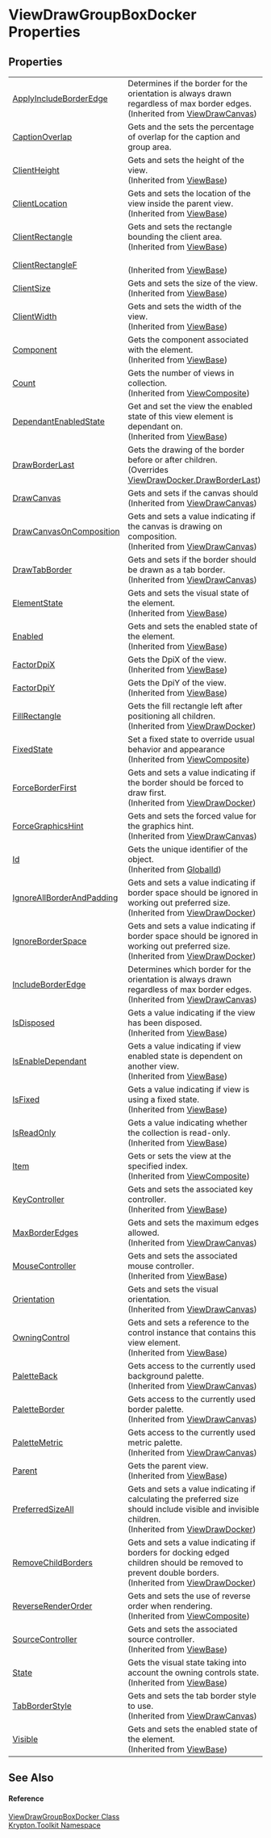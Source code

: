 # ViewDrawGroupBoxDocker Properties




## Properties
<table>
<tr>
<td><a href="6f43d7c8-3245-1e6a-d639-b0a31395665d.md">ApplyIncludeBorderEdge</a></td>
<td>Determines if the border for the orientation is always drawn regardless of max border edges.<br />(Inherited from <a href="3837f426-0dcf-e021-7772-768db5beea4e.md">ViewDrawCanvas</a>)</td></tr>
<tr>
<td><a href="3d7a5b02-1b94-741c-ca04-7993d36efb4d.md">CaptionOverlap</a></td>
<td>Gets and the sets the percentage of overlap for the caption and group area.</td></tr>
<tr>
<td><a href="8ca1086e-f2a1-e3aa-0550-e17de8d4d705.md">ClientHeight</a></td>
<td>Gets and sets the height of the view.<br />(Inherited from <a href="309ac2d8-bfc5-c1a7-ab6a-4f4cf86a1ba6.md">ViewBase</a>)</td></tr>
<tr>
<td><a href="adf2b0f9-71eb-d32c-2ec0-ac09568593fa.md">ClientLocation</a></td>
<td>Gets and sets the location of the view inside the parent view.<br />(Inherited from <a href="309ac2d8-bfc5-c1a7-ab6a-4f4cf86a1ba6.md">ViewBase</a>)</td></tr>
<tr>
<td><a href="26daf885-2412-02b5-dc52-e6e5f8121280.md">ClientRectangle</a></td>
<td>Gets and sets the rectangle bounding the client area.<br />(Inherited from <a href="309ac2d8-bfc5-c1a7-ab6a-4f4cf86a1ba6.md">ViewBase</a>)</td></tr>
<tr>
<td><a href="aab48de6-57c1-8040-9e53-80d7379b3269.md">ClientRectangleF</a></td>
<td><br />(Inherited from <a href="309ac2d8-bfc5-c1a7-ab6a-4f4cf86a1ba6.md">ViewBase</a>)</td></tr>
<tr>
<td><a href="c7ce4247-0421-c87f-bef9-93ca9c8d0710.md">ClientSize</a></td>
<td>Gets and sets the size of the view.<br />(Inherited from <a href="309ac2d8-bfc5-c1a7-ab6a-4f4cf86a1ba6.md">ViewBase</a>)</td></tr>
<tr>
<td><a href="8e43df91-01e4-3d85-b2c7-6f37025e7632.md">ClientWidth</a></td>
<td>Gets and sets the width of the view.<br />(Inherited from <a href="309ac2d8-bfc5-c1a7-ab6a-4f4cf86a1ba6.md">ViewBase</a>)</td></tr>
<tr>
<td><a href="a0853610-b2de-7dec-2285-f2d884fc0231.md">Component</a></td>
<td>Gets the component associated with the element.<br />(Inherited from <a href="309ac2d8-bfc5-c1a7-ab6a-4f4cf86a1ba6.md">ViewBase</a>)</td></tr>
<tr>
<td><a href="b1b7ced2-1168-f3c3-1a93-e397fded25bc.md">Count</a></td>
<td>Gets the number of views in collection.<br />(Inherited from <a href="467f805c-296b-06ec-42f1-e965af0d0f04.md">ViewComposite</a>)</td></tr>
<tr>
<td><a href="45b74146-9308-269a-0625-9558884a95b2.md">DependantEnabledState</a></td>
<td>Get and set the view the enabled state of this view element is dependant on.<br />(Inherited from <a href="309ac2d8-bfc5-c1a7-ab6a-4f4cf86a1ba6.md">ViewBase</a>)</td></tr>
<tr>
<td><a href="5d262355-f70a-c31e-41c8-73f022468db3.md">DrawBorderLast</a></td>
<td>Gets the drawing of the border before or after children.<br />(Overrides <a href="ef025ec2-72b0-74bd-4e9e-2ba9be290dca.md">ViewDrawDocker.DrawBorderLast</a>)</td></tr>
<tr>
<td><a href="f5eb426f-7737-6bdc-83f8-ab3b6d8b4575.md">DrawCanvas</a></td>
<td>Gets and sets if the canvas should<br />(Inherited from <a href="3837f426-0dcf-e021-7772-768db5beea4e.md">ViewDrawCanvas</a>)</td></tr>
<tr>
<td><a href="66ed7efe-b14d-cb59-25f4-91d6187b3b0e.md">DrawCanvasOnComposition</a></td>
<td>Gets and sets a value indicating if the canvas is drawing on composition.<br />(Inherited from <a href="3837f426-0dcf-e021-7772-768db5beea4e.md">ViewDrawCanvas</a>)</td></tr>
<tr>
<td><a href="1fe9563e-2602-ea92-7be0-fbb3584e6a5b.md">DrawTabBorder</a></td>
<td>Gets and sets if the border should be drawn as a tab border.<br />(Inherited from <a href="3837f426-0dcf-e021-7772-768db5beea4e.md">ViewDrawCanvas</a>)</td></tr>
<tr>
<td><a href="1631dbf1-7432-b0c3-508a-cc76fd85b428.md">ElementState</a></td>
<td>Gets and sets the visual state of the element.<br />(Inherited from <a href="309ac2d8-bfc5-c1a7-ab6a-4f4cf86a1ba6.md">ViewBase</a>)</td></tr>
<tr>
<td><a href="ab081600-b6ff-5a6b-58b1-096a470ecd35.md">Enabled</a></td>
<td>Gets and sets the enabled state of the element.<br />(Inherited from <a href="309ac2d8-bfc5-c1a7-ab6a-4f4cf86a1ba6.md">ViewBase</a>)</td></tr>
<tr>
<td><a href="026ae658-3cdc-1c85-8625-fc598f0183a8.md">FactorDpiX</a></td>
<td>Gets the DpiX of the view.<br />(Inherited from <a href="309ac2d8-bfc5-c1a7-ab6a-4f4cf86a1ba6.md">ViewBase</a>)</td></tr>
<tr>
<td><a href="0c4492bd-aee6-2147-f951-fcd5893011ed.md">FactorDpiY</a></td>
<td>Gets the DpiY of the view.<br />(Inherited from <a href="309ac2d8-bfc5-c1a7-ab6a-4f4cf86a1ba6.md">ViewBase</a>)</td></tr>
<tr>
<td><a href="5a70e916-7326-4630-c4a1-8219e0e66ad7.md">FillRectangle</a></td>
<td>Gets the fill rectangle left after positioning all children.<br />(Inherited from <a href="3666c3db-a7fd-484c-b2c9-868e206d10c9.md">ViewDrawDocker</a>)</td></tr>
<tr>
<td><a href="1afc0445-4412-fd78-bc12-cd70b02efd18.md">FixedState</a></td>
<td>Set a fixed state to override usual behavior and appearance<br />(Inherited from <a href="467f805c-296b-06ec-42f1-e965af0d0f04.md">ViewComposite</a>)</td></tr>
<tr>
<td><a href="9c9bac4d-8ee5-5423-8b7d-5b03fb085daf.md">ForceBorderFirst</a></td>
<td>Gets and sets a value indicating if the border should be forced to draw first.<br />(Inherited from <a href="3666c3db-a7fd-484c-b2c9-868e206d10c9.md">ViewDrawDocker</a>)</td></tr>
<tr>
<td><a href="6ac33587-9698-531c-7564-91ccb93e09c4.md">ForceGraphicsHint</a></td>
<td>Gets and sets the forced value for the graphics hint.<br />(Inherited from <a href="3837f426-0dcf-e021-7772-768db5beea4e.md">ViewDrawCanvas</a>)</td></tr>
<tr>
<td><a href="71a6846f-bfb6-fb58-b361-6b43ae0583a8.md">Id</a></td>
<td>Gets the unique identifier of the object.<br />(Inherited from <a href="9ef2ca3a-e03e-8927-105a-2f9a6fbdf849.md">GlobalId</a>)</td></tr>
<tr>
<td><a href="17d32c4a-a2fe-6cf0-bf6a-c1827c325f00.md">IgnoreAllBorderAndPadding</a></td>
<td>Gets and sets a value indicating if border space should be ignored in working out preferred size.<br />(Inherited from <a href="3666c3db-a7fd-484c-b2c9-868e206d10c9.md">ViewDrawDocker</a>)</td></tr>
<tr>
<td><a href="17970d2f-286f-d700-28a6-b7e12c847f83.md">IgnoreBorderSpace</a></td>
<td>Gets and sets a value indicating if border space should be ignored in working out preferred size.<br />(Inherited from <a href="3666c3db-a7fd-484c-b2c9-868e206d10c9.md">ViewDrawDocker</a>)</td></tr>
<tr>
<td><a href="9285ef02-f55f-69d6-acdc-024a2eba3ba0.md">IncludeBorderEdge</a></td>
<td>Determines which border for the orientation is always drawn regardless of max border edges.<br />(Inherited from <a href="3837f426-0dcf-e021-7772-768db5beea4e.md">ViewDrawCanvas</a>)</td></tr>
<tr>
<td><a href="b8132097-e81f-af8f-9edb-3cb79ba26d45.md">IsDisposed</a></td>
<td>Gets a value indicating if the view has been disposed.<br />(Inherited from <a href="309ac2d8-bfc5-c1a7-ab6a-4f4cf86a1ba6.md">ViewBase</a>)</td></tr>
<tr>
<td><a href="2051812a-d6aa-0b59-07f6-d0aaf5425a45.md">IsEnableDependant</a></td>
<td>Gets a value indicating if view enabled state is dependent on another view.<br />(Inherited from <a href="309ac2d8-bfc5-c1a7-ab6a-4f4cf86a1ba6.md">ViewBase</a>)</td></tr>
<tr>
<td><a href="ae00d504-ee78-dc0c-547f-47ccf010c8f3.md">IsFixed</a></td>
<td>Gets a value indicating if view is using a fixed state.<br />(Inherited from <a href="309ac2d8-bfc5-c1a7-ab6a-4f4cf86a1ba6.md">ViewBase</a>)</td></tr>
<tr>
<td><a href="1359c544-d62a-40dc-68ae-2cf918c7cb0c.md">IsReadOnly</a></td>
<td>Gets a value indicating whether the collection is read-only.<br />(Inherited from <a href="309ac2d8-bfc5-c1a7-ab6a-4f4cf86a1ba6.md">ViewBase</a>)</td></tr>
<tr>
<td><a href="66c58f19-a9b5-0f2f-7dba-f86ab9d13d7f.md">Item</a></td>
<td>Gets or sets the view at the specified index.<br />(Inherited from <a href="467f805c-296b-06ec-42f1-e965af0d0f04.md">ViewComposite</a>)</td></tr>
<tr>
<td><a href="8c0c18fc-2c53-4c1c-c120-964c3bc82e99.md">KeyController</a></td>
<td>Gets and sets the associated key controller.<br />(Inherited from <a href="309ac2d8-bfc5-c1a7-ab6a-4f4cf86a1ba6.md">ViewBase</a>)</td></tr>
<tr>
<td><a href="7133baa9-62d9-98c8-f0d2-c2344cd61468.md">MaxBorderEdges</a></td>
<td>Gets and sets the maximum edges allowed.<br />(Inherited from <a href="3837f426-0dcf-e021-7772-768db5beea4e.md">ViewDrawCanvas</a>)</td></tr>
<tr>
<td><a href="d5761a42-75a6-b244-b305-631dbf54d295.md">MouseController</a></td>
<td>Gets and sets the associated mouse controller.<br />(Inherited from <a href="309ac2d8-bfc5-c1a7-ab6a-4f4cf86a1ba6.md">ViewBase</a>)</td></tr>
<tr>
<td><a href="f9f680ba-8fa6-4b33-b1d8-ca54cb93319e.md">Orientation</a></td>
<td>Gets and sets the visual orientation.<br />(Inherited from <a href="3837f426-0dcf-e021-7772-768db5beea4e.md">ViewDrawCanvas</a>)</td></tr>
<tr>
<td><a href="c732fcd5-3e0d-98cb-17df-e574d4733f53.md">OwningControl</a></td>
<td>Gets and sets a reference to the control instance that contains this view element.<br />(Inherited from <a href="309ac2d8-bfc5-c1a7-ab6a-4f4cf86a1ba6.md">ViewBase</a>)</td></tr>
<tr>
<td><a href="036205d9-cf50-fc00-d804-e749202e6e8a.md">PaletteBack</a></td>
<td>Gets access to the currently used background palette.<br />(Inherited from <a href="3837f426-0dcf-e021-7772-768db5beea4e.md">ViewDrawCanvas</a>)</td></tr>
<tr>
<td><a href="780f0894-0620-22e8-4cef-7bce8562b60f.md">PaletteBorder</a></td>
<td>Gets access to the currently used border palette.<br />(Inherited from <a href="3837f426-0dcf-e021-7772-768db5beea4e.md">ViewDrawCanvas</a>)</td></tr>
<tr>
<td><a href="b773ce93-e609-dcc4-85d7-46a241ba94eb.md">PaletteMetric</a></td>
<td>Gets access to the currently used metric palette.<br />(Inherited from <a href="3837f426-0dcf-e021-7772-768db5beea4e.md">ViewDrawCanvas</a>)</td></tr>
<tr>
<td><a href="b34c2e84-eb23-0078-5656-e854d6f41638.md">Parent</a></td>
<td>Gets the parent view.<br />(Inherited from <a href="309ac2d8-bfc5-c1a7-ab6a-4f4cf86a1ba6.md">ViewBase</a>)</td></tr>
<tr>
<td><a href="c602cd2e-1eb0-9e54-03c5-a6958ae7d164.md">PreferredSizeAll</a></td>
<td>Gets and sets a value indicating if calculating the preferred size should include visible and invisible children.<br />(Inherited from <a href="3666c3db-a7fd-484c-b2c9-868e206d10c9.md">ViewDrawDocker</a>)</td></tr>
<tr>
<td><a href="c50050e3-2bd1-7e58-96ad-9852071ab3a9.md">RemoveChildBorders</a></td>
<td>Gets and sets a value indicating if borders for docking edged children should be removed to prevent double borders.<br />(Inherited from <a href="3666c3db-a7fd-484c-b2c9-868e206d10c9.md">ViewDrawDocker</a>)</td></tr>
<tr>
<td><a href="fe8c3e05-4391-689a-ac07-e976cddc0b2b.md">ReverseRenderOrder</a></td>
<td>Gets and sets the use of reverse order when rendering.<br />(Inherited from <a href="467f805c-296b-06ec-42f1-e965af0d0f04.md">ViewComposite</a>)</td></tr>
<tr>
<td><a href="354d206d-5772-7294-dc86-25ae526ef09d.md">SourceController</a></td>
<td>Gets and sets the associated source controller.<br />(Inherited from <a href="309ac2d8-bfc5-c1a7-ab6a-4f4cf86a1ba6.md">ViewBase</a>)</td></tr>
<tr>
<td><a href="97b91260-605d-f086-e86c-7ad32f06d42b.md">State</a></td>
<td>Gets the visual state taking into account the owning controls state.<br />(Inherited from <a href="309ac2d8-bfc5-c1a7-ab6a-4f4cf86a1ba6.md">ViewBase</a>)</td></tr>
<tr>
<td><a href="3df39628-3770-0934-8717-1925a3b85745.md">TabBorderStyle</a></td>
<td>Gets and sets the tab border style to use.<br />(Inherited from <a href="3837f426-0dcf-e021-7772-768db5beea4e.md">ViewDrawCanvas</a>)</td></tr>
<tr>
<td><a href="c6f3a2c1-5079-abb9-07ab-be74628e34be.md">Visible</a></td>
<td>Gets and sets the enabled state of the element.<br />(Inherited from <a href="309ac2d8-bfc5-c1a7-ab6a-4f4cf86a1ba6.md">ViewBase</a>)</td></tr>
</table>

## See Also


#### Reference
<a href="680a93af-780b-2047-2a51-727f8c0dbd87.md">ViewDrawGroupBoxDocker Class</a>  
<a href="79d2eac2-21f4-54ff-7552-b20c33c30600.md">Krypton.Toolkit Namespace</a>  
